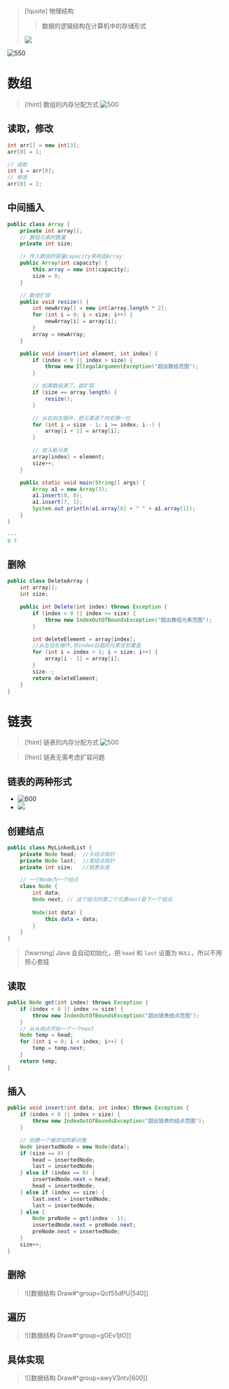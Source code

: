 >[!quote] 物理结构
>>数据的逻辑结构在计算机中的存储形式
>
>![](https://obsidian-1307744200.cos.ap-guangzhou.myqcloud.com/%E5%9B%BE%E7%89%87/202403140933767.png)

![550](https://obsidian-1307744200.cos.ap-guangzhou.myqcloud.com/%E5%9B%BE%E7%89%87/202403140934253.png)

# 数组
>[!hint] 数组的内存分配方式
>![500](https://obsidian-1307744200.cos.ap-guangzhou.myqcloud.com/%E5%9B%BE%E7%89%87/202403140937901.png)

## 读取，修改
```java
int arr[] = new int[3];  
arr[0] = 1;  

// 读取
int i = arr[0];  
// 修改
arr[0] = 2;
```

## 中间插入
```java
public class Array {
    private int array[];
    // 数组元素的数量
    private int size;

    // 传入数组的容量capacity来构造Array
    public Array(int capacity) {
        this.array = new int[capacity];
        size = 0;
    }

    // 数组扩容
    public void resize() {
        int newArray[] = new int[array.length * 2];
        for (int i = 0; i < size; i++) {
            newArray[i] = array[i];
        }
        array = newArray;
    }

    public void insert(int element, int index) {
        if (index < 0 || index > size) {
            throw new IllegalArgumentException("超出数组范围");
        }

        // 如果数组满了，就扩容
        if (size == array.length) {
            resize();
        }

        // 从右向左循环，把元素逐个向右挪一位
        for (int i = size - 1; i >= index; i--) {
            array[i + 1] = array[i];
        }

        // 放入新元素
        array[index] = element;
        size++;
    }

    public static void main(String[] args) {
        Array a1 = new Array(3);
        a1.insert(8, 0);
        a1.insert(7, 1);
        System.out.println(a1.array[0] + " " + a1.array[1]);
    }
}

---
8 7
```

## 删除
```java
public class DeleteArray {
    int array[];
    int size;

    public int Delete(int index) throws Exception {
        if (index < 0 || index >= size) {
            throw new IndexOutOfBoundsException("超出数组元素范围");
        }

        int deleteElement = array[index];
        //从左往右循环,将index后面的元素往前覆盖
        for (int i = index + 1; i < size; i++) {
            array[i - 1] = array[i];
        }
        size--;
        return deleteElement;
    }
}
```



# 链表
>[!hint] 链表的内存分配方式
>![500](https://obsidian-1307744200.cos.ap-guangzhou.myqcloud.com/%E5%9B%BE%E7%89%87/202403141049589.png)

>[!hint] 链表无需考虑扩容问题

## 链表的两种形式
- ![600](https://obsidian-1307744200.cos.ap-guangzhou.myqcloud.com/%E5%9B%BE%E7%89%87/202403141051406.png)
- ![](https://obsidian-1307744200.cos.ap-guangzhou.myqcloud.com/%E5%9B%BE%E7%89%87/202403141051680.png)
## 创建结点
```java
public class MyLinkedList {
	private Node head;  //头结点指针  
	private Node last;  //尾结点指针  
	private int size;   //链表长度

	// 一个Node为一个结点
	class Node {  
	    int data;  
	    Node next; // 这个结点的第二个元素next是下一个结点
	    
		Node(int data) {  
		    this.data = data;  
		}
	}
}
```

>[!warning] Java 会自动初始化，把 `head` 和 `last` 设置为 `NULL`，所以不用担心套娃

## 读取
```java
public Node get(int index) throws Exception {
	if (index < 0 || index >= size) {
		throw new IndexOutOfBoundsException("超出链表结点范围");
	}
	// 从头结点开始一个一个next
	Node temp = head;
	for (int i = 0; i < index; i++) {
		temp = temp.next;
	}
	return temp;
}
```

## 插入
```java
public void insert(int data, int index) throws Exception {  
    if (index < 0 || index > size) {  
        throw new IndexOutOfBoundsException("超出链表的结点范围");  
    }  

	// 创建一个被添加的新对象
    Node insertedNode = new Node(data);  
    if (size == 0) {  
        head = insertedNode;  
        last = insertedNode;  
    } else if (index == 0) {  
        insertedNode.next = head;  
        head = insertedNode;  
    } else if (index == size) {  
        last.next = insertedNode;  
        last = insertedNode;  
    } else {  
        Node preNode = get(index - 1);  
        insertedNode.next = preNode.next;  
        preNode.next = insertedNode;  
    }  
    size++;  
}
```

## 删除
>![[数据结构 Draw#^group=Qcf55dPU|540]]



## 遍历
>![[数据结构 Draw#^group=gOEv1jtO]]



## 具体实现
>![[数据结构 Draw#^group=awyV3ntv|600]]

